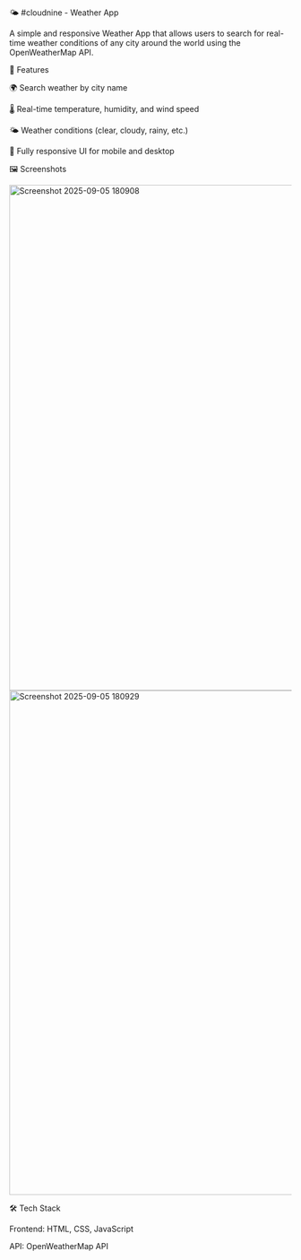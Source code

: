🌤️ #cloudnine - Weather App

A simple and responsive Weather App that allows users to search for real-time weather conditions of any city around the world using the OpenWeatherMap API.

🚀 Features

🌍 Search weather by city name

🌡️ Real-time temperature, humidity, and wind speed

🌤️ Weather conditions (clear, cloudy, rainy, etc.)

📱 Fully responsive UI for mobile and desktop

🖼️ Screenshots

<img width="1916" height="902" alt="Screenshot 2025-09-05 180908" src="https://github.com/user-attachments/assets/8bbc354a-6504-48ff-b58a-03f57b857e61" />
<img width="1919" height="900" alt="Screenshot 2025-09-05 180929" src="https://github.com/user-attachments/assets/9a635b10-1bd1-494d-a110-75b8abe572e6" />

🛠️ Tech Stack

Frontend: HTML, CSS, JavaScript 

API: OpenWeatherMap API
